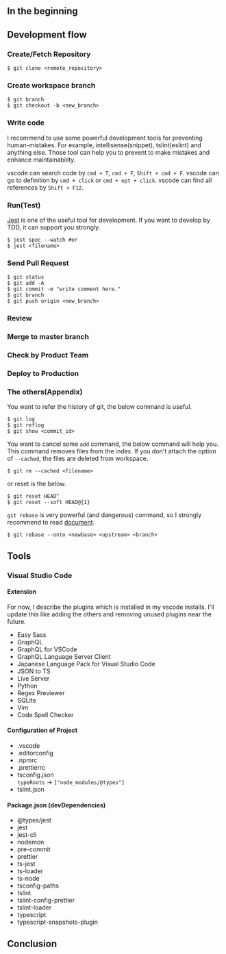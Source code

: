 ## In the beginning

## Development flow
### Create/Fetch Repository
```
$ git clone <remote_repository>
```
### Create workspace branch
```
$ git branch
$ git checkout -b <new_branch>
```
### Write code
I recommend to use some powerful development tools for preventing human-mistakes.
For example, intellisense(snippet), tslint(eslint) and anything else.
Those tool can help you to prevent to make mistakes and enhance maintainability.

vscode can search code by `cmd + T`, `cmd + F`, `Shift + cmd + F`.
vscode can go to definition by `cmd + click` or `cmd + opt + click`.
vscode can find all references by `Shift + F12`.

### Run(Test)

[Jest](https://jestjs.io/en/) is one of the useful tool for development.
If you want to develop by TDD, it can support you strongly.
```
$ jest spec --watch #or
$ jest <filename>
```

### Send Pull Request
```
$ git status
$ git add -A
$ git commit -m "write comment here."
$ git branch
$ git push origin <new_branch>
```
### Review
### Merge to master branch
### Check by Product Team
### Deploy to Production

### The others(Appendix)
You want to refer the history of git, the below command is useful.
```
$ git log
$ git reflog
$ git show <commit_id>
```

You want to cancel some `add` command, the below command will help you.
This command removes files from the index.
If you don't attach the option of `--cached`, the files are deleted from workspace.
```
$ git rm --cached <filename>
```
or reset is the below.
```
$ git reset HEAD^
$ git reset --soft HEAD@{1}
```

`git rebase` is very powerful (and dangerous) command, so I strongly recommend to read [document](https://git-scm.com/docs/).
```
$ git rebase --onto <newbase> <upstream> <branch>
```

## Tools
### Visual Studio Code
#### Extension
For now, I describe the plugins which is installed in my vscode installs.
I'll update this like adding the others and removing unused plugins near the future.
- Easy Sass
- GraphQL
- GraphQL for VSCode
- GraphQL Language Server Client
- Japanese Language Pack for Visual Studio Code
- JSON to TS
- Live Server
- Python
- Regex Previewer
- SQLite
- Vim
- Code Spell Checker

#### Configuration of Project
- .vscode
- .editorconfig
- .npmrc
- .prettierrc
- tsconfig.json  
  `typeRoots` -> `["node_modules/@types"]`
- tslint.json

#### Package.json (devDependencies)
- @types/jest
- jest
- jest-cli
- nodemon
- pre-commit
- prettier
- ts-jest
- ts-loader
- ts-node
- tsconfig-paths
- tslint
- tslint-config-prettier
- tslint-loader
- typescript
- typescript-snapshots-plugin


## Conclusion

